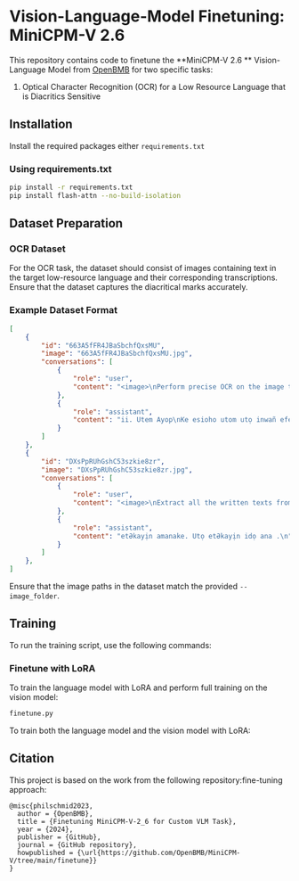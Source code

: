 # Vision-Language-Model Finetuning: MiniCPM-V 2.6	

This repository contains code to finetune the **MiniCPM-V 2.6	** Vision-Language Model from [OpenBMB](https://huggingface.co/openbmb/MiniCPM-V-2_6) for two specific tasks:

1. Optical Character Recognition (OCR) for a Low Resource Language that is Diacritics Sensitive

## Installation

Install the required packages either `requirements.txt` 

### Using requirements.txt

```bash
pip install -r requirements.txt
pip install flash-attn --no-build-isolation
```



## Dataset Preparation

### OCR Dataset

For the OCR task, the dataset should consist of images containing text in the target low-resource language and their corresponding transcriptions. Ensure that the dataset captures the diacritical marks accurately.

### Example Dataset Format

```json
[
    {
        "id": "663A5fFR4JBaSbchfQxsMU",
        "image": "663A5fFR4JBaSbchfQxsMU.jpg",
        "conversations": [
            {
                "role": "user",
                "content": "<image>\nPerform precise OCR on the image to extract Ibibio text, sentences, and words, while maintaining the integrity of all diacritical markers and orthographic nuances."
            },
            {
                "role": "assistant",
                "content": "ii. Utem Ayop\nKe esioho utom utọ inwañ efep.\n"
            }
        ]
    },
    {
        "id": "DXsPpRUhGshC53szkie8zr",
        "image": "DXsPpRUhGshC53szkie8zr.jpg",
        "conversations": [
            {
                "role": "user",
                "content": "<image>\nExtract all the written texts from the image from beginning to end, taking note of the Ibibio alphabet (Aa, Ʌʌ, Bb, Dd, Ee, Ff, Gg, Gh gh, Hh, Ii, Ịị, Kk, Kp kp, Mm, Nn, Ññ, Ñw ñw, Ọọ, Pp, Rr, Ss, Tt, Uu, Ww, Yy, Əə) from the images, ensuring full retention of diacritical markers and orthographic integrity."
            },
            {
                "role": "assistant",
                "content": "etƏkayịn amanake. Utọ etƏkayịn idọ ana .\n"
            }
        ]
    },
]
```

Ensure that the image paths in the dataset match the provided `--image_folder`.

## Training

To run the training script, use the following commands:


### Finetune with LoRA

To train the language model with LoRA and perform full training on the vision model:

```python
finetune.py
```

To train both the language model and the vision model with LoRA:


## Citation

This project is based on the work from the following repository:fine-tuning approach:
```
@misc{philschmid2023,
  author = {OpenBMB},
  title = {Finetuning MiniCPM-V-2_6 for Custom VLM Task},
  year = {2024},
  publisher = {GitHub},
  journal = {GitHub repository},
  howpublished = {\url{https://github.com/OpenBMB/MiniCPM-V/tree/main/finetune}}
}
```
